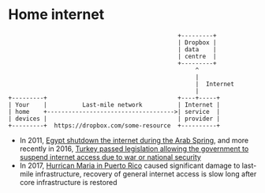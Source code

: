 # Home internet

```
                                                +---------+
                                                | Dropbox |
                                                | data    |
                                                | centre  |
                                                +---------+
                                                     ^
                                                     |
                                                     |  Internet
                                                     |
+---------+                                     +----+-----+
| Your    |          Last-mile network          | Internet |
| home    +------------------------------------>| service  |
| devices |                                     | provider |
+---------+  https://dropbox.com/some-resource  +----------+
```

- In 2011, [Egypt shutdown the internet during the Arab Spring](https://www.accessnow.org/five-years-later-the-internet-shutdown-that-rocked-egypt/), and more recently in 2016, [Turkey passed legislation allowing the government to suspend internet access due to war or national security](https://turkeyblocks.org/2016/08/25/social-media-blocked-turkey/)
- In 2017, [Hurrican Maria in Puerto Rico](https://dyn.com/blog/puerto-ricos-slow-internet-recovery/) caused significant damage to last-mile infrastructure, recovery of general internet access is slow long after core infrastructure is restored